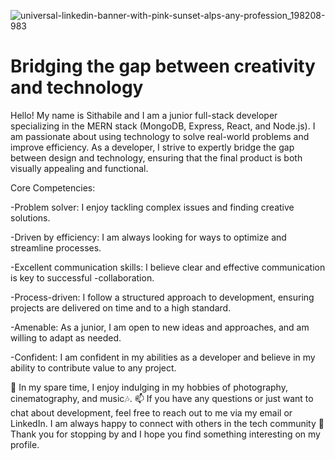 ![universal-linkedin-banner-with-pink-sunset-alps-any-profession_198208-983](https://user-images.githubusercontent.com/91020386/209427739-cfbeac17-3011-4791-828e-ef7d151b13e2.png)
# Bridging the gap between creativity and technology 

Hello! My name is Sithabile and I am a junior full-stack developer specializing in the MERN stack (MongoDB, Express, React, and Node.js). I am passionate about using technology to solve real-world problems and improve efficiency. As a developer, I strive to expertly bridge the gap between design and technology, ensuring that the final product is both visually appealing and functional.

Core Competencies:

-Problem solver: I enjoy tackling complex issues and finding creative solutions.

-Driven by efficiency: I am always looking for ways to optimize and streamline processes.

-Excellent communication skills: I believe clear and effective communication is key to successful -collaboration.

-Process-driven: I follow a structured approach to development, ensuring projects are delivered on time and to a high standard.

-Amenable: As a junior, I am open to new ideas and approaches, and am willing to adapt as needed.

-Confident: I am confident in my abilities as a developer and believe in my ability to contribute value to any project.

📸 In my spare time, I enjoy indulging in my hobbies of photography, cinematography, and music🎶.
📫 If you have any questions or just want to chat about development, feel free to reach out to me via my email or LinkedIn. I am always happy to connect with others in the tech community
 💞️ Thank you for stopping by and I hope you find something interesting on my profile.



<!---
IamSithabile/IamSithabile is a ✨ special ✨ repository because its `README.md` (this file) appears on your GitHub profile.
You can click the Preview link to take a look at your changes.
--->
